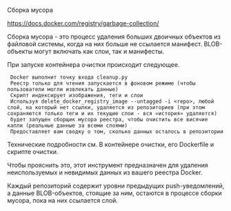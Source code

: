 Сборка мусора

https://docs.docker.com/registry/garbage-collection/ 

Сборка мусора - это процесс удаления больших двоичных объектов из файловой системы, когда на них больше не ссылается манифест. BLOB-объекты могут включать как слои, так и манифесты.


При запуске контейнера очистки происходит следующее.

     Docker выполнит точку входа cleanup.py
     Реестр только для чтения запускается в фоновом режиме (чтобы пользователи могли извлекать данные)
     Скрипт индексирует изображения, теги и слои
     Используя delete_docker_registry_image --untagged -i <repo>, любой слой, на который нет ссылки, удаляется из репозиториев (при этом сохраняются только теги и их текущие слои - вся «история» удаляется)
     будет запущен сборщик мусора реестра, чтобы очистить все висячие капли (реальные данные за всеми слоями)
     Предоставляет вам сводку о том, сколько данных осталось в репозитории

Технические подробности см. В контейнере очистки, его Dockerfile и скрипте очистки.

Чтобы прояснить это, этот инструмент предназначен для удаления неиспользуемых и невидимых данных из вашего реестра Docker.

Каждый репозиторий содержит уровни предыдущих push-уведомлений, а данные BLOB-объектов, стоящие за ним, остаются в процессе сборки мусора, пока на них ссылается слой.
